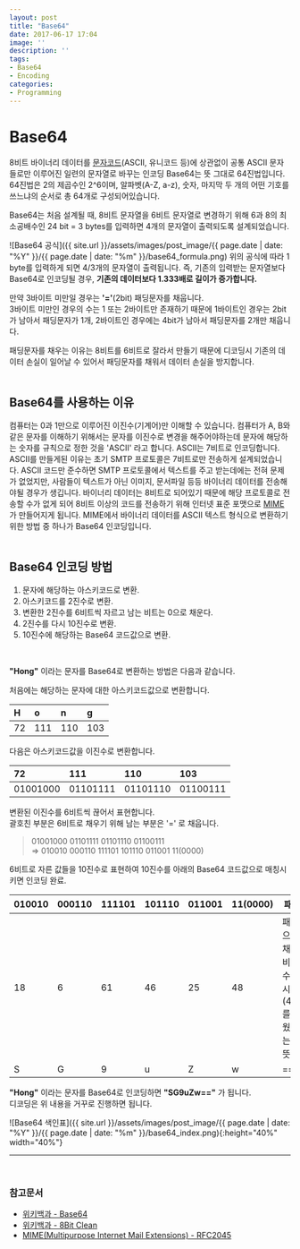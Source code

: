 ```yaml
---
layout: post
title: "Base64"
date: 2017-06-17 17:04
image: ''
description: ''
tags:
- Base64
- Encoding
categories:
- Programming
---
```


# Base64
8비트 바이너리 데이터를 [문자코드](https://ko.wikipedia.org/wiki/%EB%AC%B8%EC%9E%90_%EC%9D%B8%EC%BD%94%EB%94%A9)(ASCII, 유니코드 등)에 상관없이 공통 ASCII 문자들로만 이루어진 일련의 문자열로 바꾸는 인코딩
Base64는 뜻 그대로 64진법입니다.
64진법은 2의 제곱수인 2^6이며, 알파벳(A-Z, a-z), 숫자, 마지막 두 개의 어떤 기호를 쓰느냐의 순서로 총 64개로 구성되어있습니다.

Base64는 처음 설계될 때, 8비트 문자열을 6비트 문자열로 변경하기 위해 6과 8의 최소공배수인 24 bit = 3 bytes를 입력하면 4개의 문자열이 출력되도록 설계되었습니다.

![Base64 공식]({{ site.url }}/assets/images/post_image/{{ page.date | date: "%Y" }}/{{ page.date | date: "%m" }}/base64_formula.png)
위의 공식에 따라 1 byte를 입력하게 되면 4/3개의 문자열이 출력됩니다. 즉, 기존의 입력받는 문자열보다 Base64로 인코딩될 경우, **기존의 데이터보다 1.333배로 길이가 증가합니다.**

만약 3바이트 미만일 경우는 **'='**(2bit) 패딩문자를 채웁니다. <br/>
3바이트 미만인 경우의 수는 1 또는 2바이트만 존재하기 때문에 1바이트인 경우는 2bit가 남아서 패딩문자가 1개, 2바이트인 경우에는 4bit가 남아서 패딩문자를 2개만 채웁니다. <br/>

패딩문자를 채우는 이유는 8비트를 6비트로 잘라서 만들기 때문에 디코딩시 기존의 데이터 손실이 일어날 수 있어서 패딩문자를 채워서 데이터 손실을 방지합니다.
<br/><br/>


## Base64를 사용하는 이유
컴퓨터는 0과 1만으로 이루어진 이진수(기계어)만 이해할 수 있습니다. 컴퓨터가 A, B와 같은 문자를 이해하기 위해서는 문자를 이진수로 변경을 해주어야하는데 문자에 해당하는 숫자를 규칙으로 정한 것을 'ASCII' 라고 합니다. ASCII는 7비트로 인코딩합니다. ASCII를 만들게된 이유는 초기 SMTP 프로토콜은 7비트로만 전송하게 설계되었습니다. ASCII 코드만 준수하면 SMTP 프로토콜에서 텍스트를 주고 받는데에는 전혀 문제가 없었지만, 사람들이 텍스트가 아닌 이미지, 문서파일 등등 바이너리 데이터를 전송해야될 경우가 생깁니다. 바이너리 데이터는 8비트로 되어있기 때문에 해당 프로토콜로 전송할 수가 없게 되어 8비트 이상의 코드를 전송하기 위해 인터넷 표준 포맷으로 [MIME](https://ko.wikipedia.org/wiki/MIME)가 만들어지게 됩니다. MIME에서 바이너리 데이터를 ASCII 텍스트 형식으로 변환하기 위한 방법 중 하나가 Base64 인코딩입니다.
<br/><br/>


## Base64 인코딩 방법
1. 문자에 해당하는 아스키코드로 변환.
2. 아스키코드를 2진수로 변환.
3. 변환한 2진수를 6비트씩 자르고 남는 비트는 0으로 채운다.
4. 2진수를 다시 10진수로 변환.
5. 10진수에 해당하는 Base64 코드값으로 변환.

<br/>

**"Hong"** 이라는 문자를 Base64로 변환하는 방법은 다음과 같습니다.

처음에는 해당하는 문자에 대한 아스키코드값으로 변환합니다.

|H   |o   |n   |g   |
|:---|:---|:---|:---|
|72  |111 |110 |103 |


다음은 아스키코드값을 이진수로 변환합니다.

|72      |111     |110     |103     |
|:-------|:-------|:-------|:-------|
|01001000|01101111|01101110|01100111|

변환된 이진수를 6비트씩 끊어서 표현합니다. <br/>
괄호친 부분은 6비트로 채우기 위해 남는 부분은 '=' 로 채웁니다. <br/>

> 01001000  01101111  01101110  01100111 <br/>
> => 010010 000110 111101 101110 011001 11(0000)

6비트로 자른 값들을 10진수로 표현하여 10진수를 아래의 Base64 코드값으로 매칭시키면 인코딩 완료. <br/>

| 010010 | 000110 | 111101 | 101110 | 011001 | 11(0000) | 패딩 |
|--------|--------|--------|--------|--------|----------|------|
| 18     | 6      | 61     | 46     | 25     | 48       |패딩으로 채운 비트수 표시<br/>(4bit를 채웠다는 뜻)|
| S      | G      | 9      | u      | Z      | w        | ==|

**"Hong"** 이라는 문자를 Base64로 인코딩하면 **"SG9uZw=="** 가 됩니다.<br/>
디코딩은 위 내용을 거꾸로 진행하면 됩니다.

![Base64 색인표]({{ site.url }}/assets/images/post_image/{{ page.date | date: "%Y" }}/{{ page.date | date: "%m" }}/base64_index.png){:height="40%" width="40%"}




--------------------------------
<br/>

### 참고문서
* [위키백과 - Base64](https://ko.wikipedia.org/wiki/%EB%B2%A0%EC%9D%B4%EC%8A%A464)
* [위키백과 - 8Bit Clean](https://en.wikipedia.org/wiki/8-bit_clean)
* [MIME(Multipurpose Internet Mail Extensions) - RFC2045](https://tools.ietf.org/html/rfc2045)
